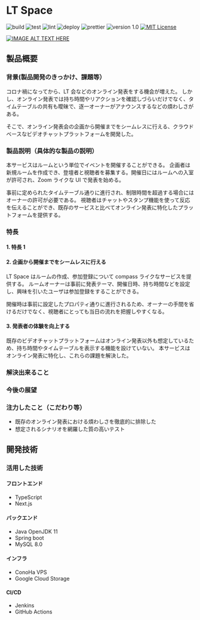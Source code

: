 # LT Space

![build](https://github.com/jphacks/C_2101/workflows/build/badge.svg)
![test](https://github.com/jphacks/C_2101/workflows/test/badge.svg)
![lint](https://github.com/jphacks/C_2101/workflows/lint/badge.svg)
![deploy](https://github.com/jphacks/C_2101/workflows/deploy/badge.svg)
![prettier](https://img.shields.io/badge/code_style-prettier-ff69b4.svg)
![version 1.0](https://img.shields.io/badge/version-1.0-yellow.svg)
[![MIT License](http://img.shields.io/badge/license-MIT-blue.svg?style=flat)](LICENSE)

[![IMAGE ALT TEXT HERE](https://jphacks.com/wp-content/uploads/2021/07/JPHACKS2021_ogp.jpg)](https://www.youtube.com/watch?v=LUPQFB4QyVo)

## 製品概要

### 背景(製品開発のきっかけ、課題等）

コロナ禍になってから、LT 会などのオンライン発表をする機会が増えた。
しかし、オンライン発表では持ち時間やリアクションを確認しづらいだけでなく、タイムテーブルの共有も曖昧で、逐一オーナーがアナウンスするなどの煩わしさがある。

そこで、オンライン発表会の企画から開催までをシームレスに行える、クラウドベースなビデオチャットプラットフォームを開発した。

### 製品説明（具体的な製品の説明）

本サービスはルームという単位でイベントを開催することができる。
企画者は新規ルームを作成でき、登壇者と視聴者を募集する。開催日にはルームへの入室が許可され、Zoom ライクな UI で発表を始める。

事前に定められたタイムテーブル通りに進行され、制限時間を超過する場合にはオーナーの許可が必要である。
視聴者はチャットやスタンプ機能を使って反応を伝えることができ、既存のサービスと比べてオンライン発表に特化したプラットフォームを提供する。

### 特長

#### 1. 特長 1

#### 2. 企画から開催までをシームレスに行える

LT Space はルームの作成、参加登録について compass ライクなサービスを提供する。
ルームオーナーは事前に発表テーマ、開催日時、持ち時間などを設定し、興味を引いたユーザは参加登録をすることができる。

開催時は事前に設定したプロパティ通りに進行されるため、オーナーの手間を省けるだけでなく、視聴者にとっても当日の流れを把握しやすくなる。

#### 3. 発表者の体験を向上する

既存のビデオチャットプラットフォームはオンライン発表以外も想定しているため、持ち時間やタイムテーブルを表示する機能を設けていない。
本サービスはオンライン発表に特化し、これらの課題を解決した。

### 解決出来ること

### 今後の展望

### 注力したこと（こだわり等）

- 既存のオンライン発表における煩わしさを徹底的に排除した
- 想定されるシナリオを網羅した質の高いテスト

## 開発技術

### 活用した技術

#### フロントエンド

- TypeScript
- Next.js

#### バックエンド

- Java OpenJDK 11
- Spring boot
- MySQL 8.0

#### インフラ

- ConoHa VPS
- Google Cloud Storage

#### CI/CD

- Jenkins
- GitHub Actions
